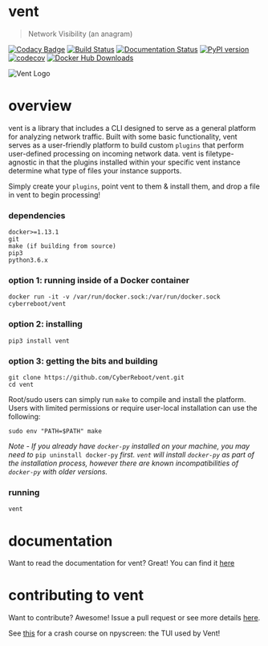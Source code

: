 vent
====

> Network Visibility (an anagram)

[![Codacy Badge](https://api.codacy.com/project/badge/Grade/792bc7e54645427581da66cd6847cc31)](https://www.codacy.com/app/clewis/vent?utm_source=github.com&utm_medium=referral&utm_content=CyberReboot/vent&utm_campaign=badger)
[![Build Status](https://travis-ci.org/CyberReboot/vent.svg?branch=master)](https://travis-ci.org/CyberReboot/vent)
[![Documentation Status](https://readthedocs.org/projects/vent/badge/?version=latest)](http://vent.readthedocs.io/en/latest/?badge=latest)
[![PyPI version](https://badge.fury.io/py/vent.svg)](https://badge.fury.io/py/vent)
[![codecov](https://codecov.io/gh/CyberReboot/vent/branch/master/graph/badge.svg)](https://codecov.io/gh/CyberReboot/vent)
[![Docker Hub Downloads](https://img.shields.io/docker/pulls/cyberreboot/vent-elasticsearch.svg)](https://hub.docker.com/u/cyberreboot)

![Vent Logo](/docs/img/vent-logo.png)

overview
====
vent is a library that includes a CLI designed to serve as a general platform for analyzing network traffic. Built with some basic functionality, vent serves as a user-friendly platform to build custom `plugins` that perform user-defined processing on incoming network data. vent is filetype-agnostic in that the plugins installed within your specific vent instance determine what type of files your instance supports.

Simply create your `plugins`, point vent to them & install them, and drop a file in vent to begin processing!

### dependencies

```
docker>=1.13.1
git
make (if building from source)
pip3
python3.6.x
```

### option 1: running inside of a Docker container

```
docker run -it -v /var/run/docker.sock:/var/run/docker.sock cyberreboot/vent
```

### option 2: installing

```
pip3 install vent
```

### option 3: getting the bits and building

```
git clone https://github.com/CyberReboot/vent.git
cd vent
```

Root/sudo users can simply run `make` to compile and install the platform.  Users with limited permissions or require user-local installation can use the following:

```
sudo env "PATH=$PATH" make
```

_Note - If you already have `docker-py` installed on your machine, you may need to_ `pip uninstall docker-py` _first. `vent` will install `docker-py` as part of the installation process, however there are known incompatibilities of `docker-py` with older versions._

### running

```
vent
```
documentation
====
Want to read the documentation for vent?  Great! You can find it [here](https://vent.readthedocs.io/en/latest/?badge=latest)

contributing to vent
====

Want to contribute?  Awesome!  Issue a pull request or see more details [here](https://github.com/CyberReboot/vent/blob/master/CONTRIBUTING.md).

See [this](https://media.readthedocs.org/pdf/npyscreen/latest/npyscreen.pdf) for a crash course on npyscreen: the TUI used by Vent!
